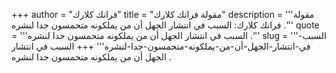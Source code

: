 +++
author = "فرانك كلارك"
title = "مقولة فرانك كلارك"
description = '''مقولة فرانك كلارك: السبب في انتشار الجهل أن من يملكونه متحمسون جدا لنشره .'''
quote = '''السبب في انتشار الجهل أن من يملكونه متحمسون جدا لنشره .'''
slug = '''السبب-في-انتشار-الجهل-أن-من-يملكونه-متحمسون-جدا-لنشره'''
+++
السبب في انتشار الجهل أن من يملكونه متحمسون جدا لنشره .

